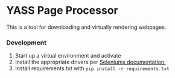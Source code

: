 # YASS Page Processor

This is a tool for downloading and virtually rendering webpages. 

### Development

  1. Start up a virtual environment and activate
  2. Install the appropriate drivers per [Seleniums documentation.](https://www.seleniumhq.org/projects/webdriver/)
  3. Install requirements.txt with `pip install -r requirements.txt`

